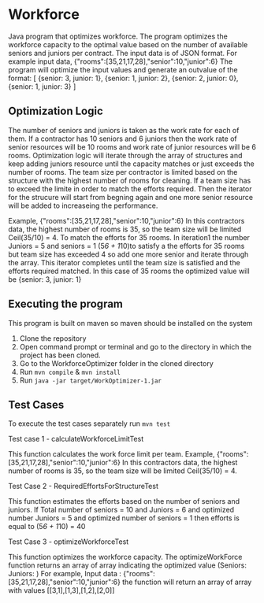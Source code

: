 # Workforce
Java program that optimizes workforce. The program optimizes the workforce capacity to the optimal value based on the number of available 
seniors and juniors per contract. The input data is of JSON format.
For example input data,
{"rooms":[35,21,17,28],"senior":10,"junior":6}
The program will optimize the input values and generate an outvalue of the format:
[ {senior: 3, junior: 1}, {senior: 1, junior: 2}, {senior: 2, junior: 0}, {senior: 1, junior: 3} ]

## Optimization Logic

The number of seniors and juniors is taken as the work rate for each of them. If a contractor has 10 seniors and 6 juniors then the
work rate of senior resources will be 10 rooms and work rate of junior resources will be 6 rooms. Optimization logic will iterate through 
the array of structures and keep adding juniors resource until the capacity matches or just exceeds the number of rooms. The team size per
contractor is limited based on the structure with the highest number of rooms for cleaning. If a team size has to exceed the limite in order
to match the efforts required. Then the iterator for the strucure will start from begning again and one more senior resource will be added 
to increaseing the performance.

Example,
{"rooms":[35,21,17,28],"senior":10,"junior":6}
In this contractors data, the highest number of rooms is 35, so the team size will be limited Ceil(35/10) = 4.
To match the efforts for 35 rooms. In iteration1 the number Juniors = 5 and seniors = 1 (5*6 + 1*10)to satisfy a the efforts for 35 rooms
but team size has exceeded 4 so add one more senior and iterate through the array. This iterator completes until the team size is satisfied
and the efforts required matched.
In this case of 35 rooms the optimized value will be {senior: 3, junior: 1}

## Executing the program
This program is built on maven so maven should be installed on the system
1. Clone the repository
2. Open command prompt or terminal and go to the directory in which the project has been cloned.
3. Go to the WorkforceOptimizer folder in the cloned directory
4. Run `mvn compile` & `mvn install`
5. Run `java -jar target/WorkOptimizer-1.jar`

## Test Cases

To execute the test cases separately run `mvn test`  
  
Test case 1 - calculateWorkforceLimitTest  
  
This function calculates the work force limit per team.
Example,
{"rooms":[35,21,17,28],"senior":10,"junior":6}
In this contractors data, the highest number of rooms is 35, so the team size will be limited Ceil(35/10) = 4.


Test Case 2 - RequiredEffortsForStructureTest  
  
This function estimates the efforts based on the number of seniors and juniors.
If Total number of seniors = 10 and Juniors = 6 and optimized number Juniors = 5 and optimized number of seniors = 1 then efforts  is equal
to (5*6 + 1*10) = 40

Test Case 3 - optimizeWorkforceTest  
  
This function optimizes the workforce capacity.
The optimizeWorkForce function returns an array of array indicating the optimized value (Seniors: <count> Juniors: <count>)
For example,
Input data : {"rooms":[35,21,17,28],"senior":10,"junior":6}
the function will return an array of array with values [[3,1],[1,3],[1,2],[2,0]]
